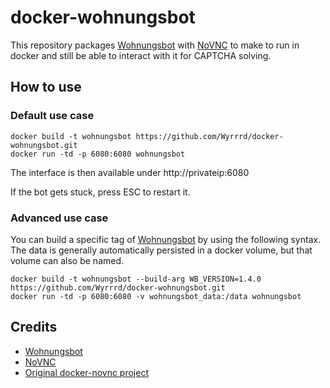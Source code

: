 docker-wohnungsbot
============

This repository packages [Wohnungsbot](https://github.com/neopostmodern/wohnungsbot) with [NoVNC](https://github.com/novnc/NoVNC) to make to run in docker and still be able to interact with it for CAPTCHA solving.

## How to use

### Default use case
```
docker build -t wohnungsbot https://github.com/Wyrrrd/docker-wohnungsbot.git
docker run -td -p 6080:6080 wohnungsbot
```

The interface is then available under http://privateip:6080

If the bot gets stuck, press ESC to restart it.

### Advanced use case

You can build a specific tag of [Wohnungsbot](https://github.com/neopostmodern/wohnungsbot) by using the following syntax. The data is generally automatically persisted in a docker volume, but that volume can also be named.

```
docker build -t wohnungsbot --build-arg WB_VERSION=1.4.0 https://github.com/Wyrrrd/docker-wohnungsbot.git
docker run -td -p 6080:6080 -v wohnungsbot_data:/data wohnungsbot
```

## Credits

* [Wohnungsbot](https://github.com/neopostmodern/wohnungsbot)
* [NoVNC](https://github.com/novnc/NoVNC)
* [Original docker-novnc project](https://github.com/paimpozhil/docker-novnc)
